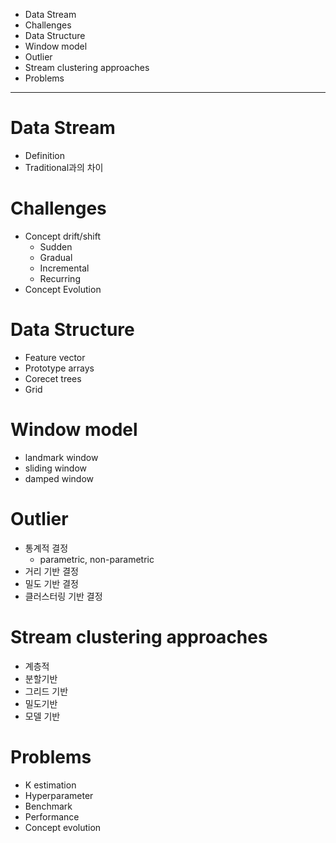 - Data Stream
- Challenges
- Data Structure
- Window model
- Outlier
- Stream clustering approaches
- Problems

  
---

# Data Stream
- Definition
- Traditional과의 차이

# Challenges
- Concept drift/shift
  - Sudden
  - Gradual
  - Incremental
  - Recurring  
- Concept Evolution


# Data Structure
- Feature vector
- Prototype arrays
- Corecet trees
- Grid


# Window model
- landmark window
- sliding window
- damped window

# Outlier
- 통계적 결정
  - parametric, non-parametric
- 거리 기반 결정
- 밀도 기반 결정
- 클러스터링 기반 결정


# Stream clustering approaches
- 계층적
- 분할기반
- 그리드 기반
- 밀도기반
- 모델 기반

# Problems
- K estimation
- Hyperparameter
- Benchmark
- Performance
- Concept evolution
